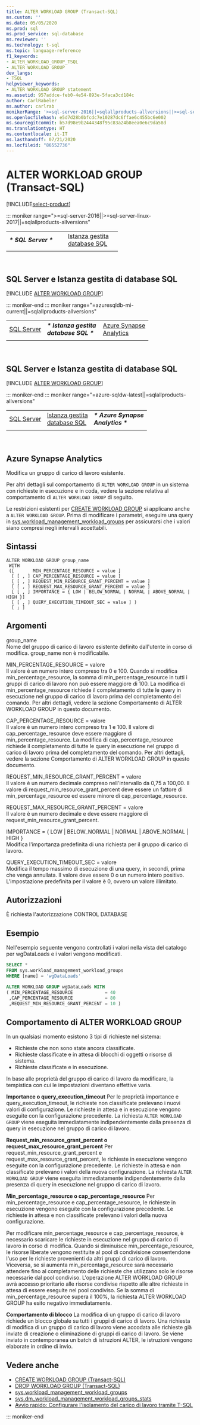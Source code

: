 ```yaml
---
title: ALTER WORKLOAD GROUP (Transact-SQL)
ms.custom: ''
ms.date: 05/05/2020
ms.prod: sql
ms.prod_service: sql-database
ms.reviewer: ''
ms.technology: t-sql
ms.topic: language-reference
f1_keywords:
- ALTER_WORKLOAD_GROUP_TSQL
- ALTER WORKLOAD GROUP
dev_langs:
- TSQL
helpviewer_keywords:
- ALTER WORKLOAD GROUP statement
ms.assetid: 957addce-feb0-4e54-893e-5faca3cd184c
author: CarlRabeler
ms.author: carlrab
monikerRange: '>=sql-server-2016||=sqlallproducts-allversions||>=sql-server-linux-2017||=azure-sqldw-latest||=azuresqldb-mi-current'
ms.openlocfilehash: e5d7d28b0bfcdc7e10287dc6ffae6c455bc6e002
ms.sourcegitcommit: b57d98e9b2444348f95c83a24b8eea0e6c9da58d
ms.translationtype: HT
ms.contentlocale: it-IT
ms.lasthandoff: 07/21/2020
ms.locfileid: "86552736"
---
```

# <a name="alter-workload-group-transact-sql"></a>ALTER WORKLOAD GROUP (Transact-SQL)

[!INCLUDE[select-product](../../includes/select-product.md)]

::: moniker range=">=sql-server-2016||>=sql-server-linux-2017||=sqlallproducts-allversions"

|||||
|---|---|---|---|
|**_\* SQL Server \*_** &nbsp;||[Istanza gestita<br />database SQL](alter-workload-group-transact-sql.md?view=azuresqldb-mi-current)||[Azure Synapse<br />Analytics](alter-workload-group-transact-sql.md?view=azure-sqldw-latest)|
||||

&nbsp;

## <a name="sql-server-and-sql-database-managed-instance"></a>SQL Server e Istanza gestita di database SQL

[!INCLUDE [ALTER WORKLOAD GROUP](../../includes/alter-workload-group.md)]
  
::: moniker-end
::: moniker range="=azuresqldb-mi-current||=sqlallproducts-allversions"

||||
|---|---|---|
|[SQL Server](alter-workload-group-transact-sql.md?view=sql-server-2017)|**_\* Istanza gestita<br />database SQL \*_** &nbsp;|[Azure Synapse<br />Analytics](alter-workload-group-transact-sql.md?view=azure-sqldw-latest)|
||||

&nbsp;

## <a name="sql-server-and-sql-database-managed-instance"></a>SQL Server e Istanza gestita di database SQL

[!INCLUDE [ALTER WORKLOAD GROUP](../../includes/alter-workload-group.md)]

::: moniker-end
::: moniker range="=azure-sqldw-latest||=sqlallproducts-allversions"

||||
|---|---|---|
|[SQL Server](alter-workload-group-transact-sql.md?view=sql-server-2017)|[Istanza gestita<br />database SQL](alter-workload-group-transact-sql.md?view=azuresqldb-mi-current)|**_\* Azure Synapse<br />Analytics \*_** &nbsp;|
||||

&nbsp;

## <a name="azure-synapse-analytics"></a>Azure Synapse Analytics

Modifica un gruppo di carico di lavoro esistente.

Per altri dettagli sul comportamento di `ALTER WORKLOAD GROUP` in un sistema con richieste in esecuzione e in coda, vedere la sezione relativa al comportamento di `ALTER WORKLOAD GROUP` di seguito. 

Le restrizioni esistenti per [CREATE WORKLOAD GROUP](create-workload-group-transact-sql.md) si applicano anche a `ALTER WORKLOAD GROUP`.  Prima di modificare i parametri, eseguire una query in [sys.workload_management_workload_groups](../../relational-databases/system-catalog-views/sys-workload-management-workload-groups-transact-sql.md) per assicurarsi che i valori siano compresi negli intervalli accettabili.

## <a name="syntax"></a>Sintassi

```syntaxsql
ALTER WORKLOAD GROUP group_name
 WITH
 ([       MIN_PERCENTAGE_RESOURCE = value ]
  [ [ , ] CAP_PERCENTAGE_RESOURCE = value ]
  [ [ , ] REQUEST_MIN_RESOURCE_GRANT_PERCENT = value ]
  [ [ , ] REQUEST_MAX_RESOURCE_GRANT_PERCENT = value ] 
  [ [ , ] IMPORTANCE = { LOW | BELOW_NORMAL | NORMAL | ABOVE_NORMAL | HIGH }]
  [ [ , ] QUERY_EXECUTION_TIMEOUT_SEC = value ] )
  [ ; ]
  ```

## <a name="arguments"></a>Argomenti

group_name  
Nome del gruppo di carico di lavoro esistente definito dall'utente in corso di modifica.  group_name non è modificabile. 

MIN_PERCENTAGE_RESOURCE = valore  
Il valore è un numero intero compreso tra 0 e 100.  Quando si modifica min_percentage_resource, la somma di min_percentage_resource in tutti i gruppi di carico di lavoro non può essere maggiore di 100.  La modifica di min_percentage_resource richiede il completamento di tutte le query in esecuzione nel gruppo di carico di lavoro prima del completamento del comando.  Per altri dettagli, vedere la sezione Comportamento di ALTER WORKLOAD GROUP in questo documento.

CAP_PERCENTAGE_RESOURCE = valore  
Il valore è un numero intero compreso tra 1 e 100.  Il valore di cap_percentage_resource deve essere maggiore di min_percentage_resource.  La modifica di cap_percentage_resource richiede il completamento di tutte le query in esecuzione nel gruppo di carico di lavoro prima del completamento del comando.  Per altri dettagli, vedere la sezione Comportamento di ALTER WORKLOAD GROUP in questo documento. 

REQUEST_MIN_RESOURCE_GRANT_PERCENT = valore  
Il valore è un numero decimale compreso nell'intervallo da 0,75 a 100,00.  Il valore di request_min_resource_grant_percent deve essere un fattore di min_percentage_resource ed essere minore di cap_percentage_resource. 
  
REQUEST_MAX_RESOURCE_GRANT_PERCENT = valore  
Il valore è un numero decimale e deve essere maggiore di request_min_resource_grant_percent.

IMPORTANCE = { LOW |  BELOW_NORMAL | NORMAL | ABOVE_NORMAL | HIGH }  
Modifica l'importanza predefinita di una richiesta per il gruppo di carico di lavoro.

QUERY_EXECUTION_TIMEOUT_SEC = valore  
Modifica il tempo massimo di esecuzione di una query, in secondi, prima che venga annullata. Il valore deve essere 0 o un numero intero positivo. L'impostazione predefinita per il valore è 0, ovvero un valore illimitato.   

## <a name="permissions"></a>Autorizzazioni

È richiesta l'autorizzazione CONTROL DATABASE

## <a name="example"></a>Esempio

Nell'esempio seguente vengono controllati i valori nella vista del catalogo per wgDataLoads e i valori vengono modificati.

```sql
SELECT *
FROM sys.workload_management_workload_groups  
WHERE [name] = 'wgDataLoads'

ALTER WORKLOAD GROUP wgDataLoads WITH
( MIN_PERCENTAGE_RESOURCE            = 40
 ,CAP_PERCENTAGE_RESOURCE            = 80
 ,REQUEST_MIN_RESOURCE_GRANT_PERCENT = 10 )
 ```

## <a name="alter-workload-group-behavior"></a>Comportamento di ALTER WORKLOAD GROUP

In un qualsiasi momento esistono 3 tipi di richieste nel sistema:
- Richieste che non sono state ancora classificate.
- Richieste classificate e in attesa di blocchi di oggetti o risorse di sistema.
- Richieste classificate e in esecuzione.

In base alle proprietà del gruppo di carico di lavoro da modificare, la tempistica con cui le impostazioni diventano effettive varia.

**Importance o query_execution_timeout** Per le proprietà importance e query_execution_timeout, le richieste non classificate prelevano i nuovi valori di configurazione.  Le richieste in attesa e in esecuzione vengono eseguite con la configurazione precedente.  La richiesta `ALTER WORKLOAD GROUP` viene eseguita immediatamente indipendentemente dalla presenza di query in esecuzione nel gruppo di carico di lavoro.

**Request_min_resource_grant_percent o request_max_resource_grant_percent** Per request_min_resource_grant_percent e request_max_resource_grant_percent, le richieste in esecuzione vengono eseguite con la configurazione precedente.  Le richieste in attesa e non classificate prelevano i valori della nuova configurazione.  La richiesta `ALTER WORKLOAD GROUP` viene eseguita immediatamente indipendentemente dalla presenza di query in esecuzione nel gruppo di carico di lavoro.

**Min_percentage_resource o cap_percentage_resource** Per min_percentage_resource e cap_percentage_resource, le richieste in esecuzione vengono eseguite con la configurazione precedente.  Le richieste in attesa e non classificate prelevano i valori della nuova configurazione. 

Per modificare min_percentage_resource e cap_percentage_resource, è necessario scaricare le richieste in esecuzione nel gruppo di carico di lavoro in corso di modifica.  Quando si diminuisce min_percentage_resource, le risorse liberate vengono restituite al pool di condivisione consentendone l'uso per le richieste provenienti da altri gruppi di carico di lavoro.  Viceversa, se si aumenta min_percentage_resource sarà necessario attendere fino al completamento delle richieste che utilizzano solo le risorse necessarie dal pool condiviso.  L'operazione ALTER WORKLOAD GROUP avrà accesso prioritario alle risorse condivise rispetto alle altre richieste in attesa di essere eseguite nel pool condiviso.  Se la somma di min_percentage_resource supera il 100%, la richiesta ALTER WORKLOAD GROUP ha esito negativo immediatamente. 

**Comportamento di blocco** La modifica di un gruppo di carico di lavoro richiede un blocco globale su tutti i gruppi di carico di lavoro.  Una richiesta di modifica di un gruppo di carico di lavoro viene accodata alle richieste già inviate di creazione o eliminazione di gruppi di carico di lavoro.  Se viene inviato in contemporanea un batch di istruzioni ALTER, le istruzioni vengono elaborate in ordine di invio.  

## <a name="see-also"></a>Vedere anche

- [CREATE WORKLOAD GROUP &#40;Transact-SQL&#41;](create-workload-group-transact-sql.md)
- [DROP WORKLOAD GROUP &#40;Transact-SQL&#41;](drop-workload-group-transact-sql.md)
- [sys.workload_management_workload_groups](../../relational-databases/system-catalog-views/sys-workload-management-workload-groups-transact-sql.md)
- [sys.dm_workload_management_workload_groups_stats](../../relational-databases/system-dynamic-management-views/sys-dm-workload-management-workload-group-stats-transact-sql.md)
- [Avvio rapido: Configurare l'isolamento del carico di lavoro tramite T-SQL](/azure/sql-data-warehouse/quickstart-configure-workload-isolation-tsql)

::: moniker-end

